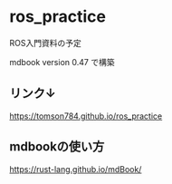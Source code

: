 # ros_practice

ROS入門資料の予定

mdbook version 0.47 で構築

## リンク↓  
https://tomson784.github.io/ros_practice


## mdbookの使い方
https://rust-lang.github.io/mdBook/